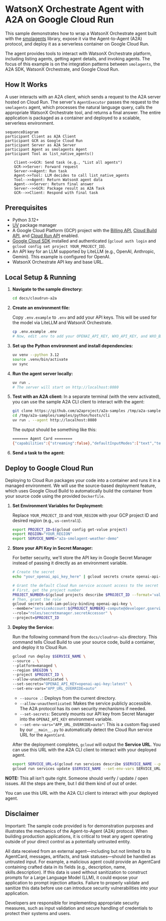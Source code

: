 # WatsonX Orchestrate Agent with A2A on Google Cloud Run

This sample demonstrates how to wrap a WatsonX Orchestrate agent built with the [smolagents](https://github.com/huggingface/smolagents) library, expose it via the Agent-to-Agent (A2A) protocol, and deploy it as a serverless container on Google Cloud Run.

The agent provides tools to interact with WatsonX Orchestrate platform, including listing agents, getting agent details, and invoking agents. The focus of this example is on the integration patterns between `smolagents`, the A2A SDK, WatsonX Orchestrate, and Google Cloud Run.

## How It Works

A user interacts with an A2A client, which sends a request to the A2A server hosted on Cloud Run. The server's `AgentExecutor` passes the request to the `smolagents` agent, which processes the natural language query, calls the appropriate WatsonX Orchestrate tool, and returns a final answer. The entire application is packaged as a container and deployed to a scalable, serverless environment.

```mermaid  
sequenceDiagram  
participant Client as A2A Client  
participant GCR as Google Cloud Run  
participant Server as A2A Server  
participant Agent as smolagents Agent  
participant Tool as list_native_agents()

    Client->>GCR: Send task (e.g., "List all agents")  
    GCR->>Server: Forward request  
    Server->>Agent: Run task  
    Agent->>Tool: LLM decides to call list_native_agents  
    Tool-->>Agent: Return WatsonX agent data  
    Agent-->>Server: Return final answer  
    Server-->>GCR: Package result as A2A Task  
    GCR-->>Client: Respond with final task  
```

## Prerequisites

-   Python 3.12+
-   [UV](https://docs.astral.sh/uv/) package manager
-   A Google Cloud Platform (GCP) project with the [Billing API](https://console.cloud.google.com/billing), [Cloud Build API](https://console.cloud.google.com/apis/library/cloudbuild.googleapis.com), and [Cloud Run API](https://console.cloud.google.com/apis/library/run.googleapis.com) enabled.
-   [Google Cloud SDK](https://cloud.google.com/sdk/docs/install) installed and authenticated (`gcloud auth login` and `gcloud config set project YOUR_PROJECT_ID`).
-   An API key for an LLM supported by LiteLLM (e.g., OpenAI, Anthropic, Gemini). This example is configured for OpenAI.
-   WatsonX Orchestrate API key and base URL.

## Local Setup & Running

1.  **Navigate to the sample directory:**

    ```bash  
    cd docs/cloudrun-a2a  
    ```

2.  **Create an environment file:**

    Copy `.env.example` to `.env` and add your API keys. This will be used for the model via LiteLLM and WatsonX Orchestrate.

    ```bash  
    cp .env.example .env
    # Now, edit .env to add your OPENAI_API_KEY, WXO_API_KEY, and WXO_BASE_URL
    ```

3.  **Set up the Python environment and install dependencies:**

    ```bash  
    uv venv --python 3.12 
    source .venv/bin/activate  
    uv sync  
    ```

4.  **Run the agent server locally:**

    ```bash  
    uv run .
    # The server will start on http://localhost:8080
    ```

5.  **Test with an A2A client:**
    In a separate terminal (with the venv activated), you can use the sample A2A CLI client to interact with the agent:

    ```bash  
    git clone https://github.com/a2aproject/a2a-samples /tmp/a2a-samples
    cd /tmp/a2a-samples/samples/python/hosts/cli  
    uv run . --agent http://localhost:8080  
    ```
    The output should be something like this:

    ```bash
    ======= Agent Card ========
    {"capabilities":{"streaming":false},"defaultInputModes":["text","text/plain"],"defaultOutputModes":["text","text/plain"],"description":"An agent that provides tools to interact with WatsonX Orchestrate platform.","name":"WatsonX Orchestrate Agent","protocolVersion":"0.2.6","skills":[{"description":"List all native agents in WatsonX Orchestrate.","examples":["List all native agents"],"id":"list_native_agents","name":"List Native Agents","tags":["watsonx","agents","list"]}],"url":"http://0.0.0.0:8080/","version":"0.1.0"}
    ```
    
6.  **Send a task to the agent:**

## Deploy to Google Cloud Run

Deploying to Cloud Run packages your code into a container and runs it in a managed environment. We will use the source-based deployment feature, which uses Google Cloud Build to automatically build the container from your source code using the provided `Dockerfile`.

1.  **Set Environment Variables for Deployment:**

    Replace `YOUR_PROJECT_ID` and `YOUR_REGION` with your GCP project ID and desired region (e.g., `us-central1`).

    ```bash  
    export PROJECT_ID=$(gcloud config get-value project)
    export REGION="YOUR_REGION"  
    export SERVICE_NAME="a2a-smolagent-weather-demo"  
    ```

2.  **Store your API Key in Secret Manager:**

    For better security, we'll store the API key in Google Secret Manager instead of passing it directly as an environment variable.

    ```bash
    # Create the secret
    echo "your_openai_api_key_here" | gcloud secrets create openai-api-key --data-file=- --project=$PROJECT_ID

    # Grant the default Cloud Run service account access to the secret
    # First, get the project number
    PROJECT_NUMBER=$(gcloud projects describe $PROJECT_ID --format='value(projectNumber)')
    # Then, grant the role
    gcloud secrets add-iam-policy-binding openai-api-key \  
    --member="serviceAccount:${PROJECT_NUMBER}-compute@developer.gserviceaccount.com" \  
    --role="roles/secretmanager.secretAccessor" \  
    --project=$PROJECT_ID  
    ```

3.  **Deploy the Service:**

    Run the following command from the `docs/cloudrun-a2a` directory. This command tells Cloud Build to use your source code, build a container, and deploy it to Cloud Run.

    ```bash  
    gcloud run deploy $SERVICE_NAME \  
    --source . \  
    --platform=managed \
    --region $REGION \  
    --project $PROJECT_ID \  
    --allow-unauthenticated \  
    --set-secrets="OPENAI_API_KEY=openai-api-key:latest" \  
    --set-env-vars="APP_URL_OVERRIDE=auto"  
    ```

    -   `--source .`: Deploys from the current directory.
    -   `--allow-unauthenticated`: Makes the service publicly accessible. The A2A protocol has its own security mechanisms if needed.
    -   `--set-secrets`: Securely mounts our API key from Secret Manager into the `OPENAI_API_KEY` environment variable.
    -   `--set-env-vars="APP_URL_OVERRIDE=auto"`: This is a custom flag used by our `__main__.py` to automatically detect the Cloud Run service URL for the `AgentCard`.

    After the deployment completes, `gcloud` will output the **Service URL**. You can use this URL with the A2A CLI client to interact with your deployed agent.

    ```bash
    export SERVICE_URL=$(gcloud run services describe $SERVICE_NAME --platform managed --region $REGION --format 'value(status.url)')
    gcloud run services update $SERVICE_NAME --set-env-vars SERVICE_URL=$SERVICE_URL
    ```

**NOTE:** This all isn't quite right. Someone should verify / update / open issues. All the steps are there, but I did them kind of out of order.

You can use this URL with the A2A CLI client to interact with your deployed agent.

## Disclaimer

Important: The sample code provided is for demonstration purposes and illustrates the mechanics of the Agent-to-Agent (A2A) protocol. When building production applications, it is critical to treat any agent operating outside of your direct control as a potentially untrusted entity.

All data received from an external agent—including but not limited to its AgentCard, messages, artifacts, and task statuses—should be handled as untrusted input. For example, a malicious agent could provide an AgentCard containing crafted data in its fields (e.g., description, name, skills.description). If this data is used without sanitization to construct prompts for a Large Language Model (LLM), it could expose your application to prompt injection attacks. Failure to properly validate and sanitize this data before use can introduce security vulnerabilities into your application.

Developers are responsible for implementing appropriate security measures, such as input validation and secure handling of credentials to protect their systems and users.  
